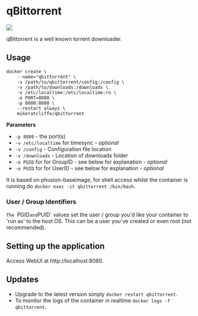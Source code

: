 # qBittorrent

[![](https://images.microbadger.com/badges/image/mikeratcliffe/docker_qbittorrent.svg)](https://microbadger.com/images/mikeratcliffe/docker_qbittorrent "Get your own image badge on microbadger.com")

qBittorrent is a well known torrent downloader.

## Usage

```
docker create \
    --name="qbittorrent" \
    -v /path/to/qbittorrent/config:/config \
    -v /path/to/downloads:/downloads \
    -v /etc/localtime:/etc/localtime:ro \
    -e PORT=8080 \
    -p 8080:8080 \
    --restart always \
    mikeratcliffe/qbittorrent
```

**Parameters**

* `-p 8080` - the port(s)
* `-v /etc/localtime` for timesync - *optional*
* `-v /config` - Configuration file location
* `-v /downloads` - Location of downloads folder
* `-e PGID` for for GroupID - see below for explanation - *optional*
* `-e PUID` for for UserID - see below for explanation - *optional*

It is based on phusion-baseimage, for shell access whilst the container is running do `docker exec -it qbittorrent /bin/bash`.

### User / Group Identifiers

`The `PGID` and `PUID` values set the user / group you'd like your container to 'run as' to the host OS. This can be a user you've created or even root (not recommended).

## Setting up the application

Access WebUI at http://localhost:8080.

## Updates

* Upgrade to the latest version simply `docker restart qbittorrent`.
* To monitor the logs of the container in realtime `docker logs -f qbittorrent`.
